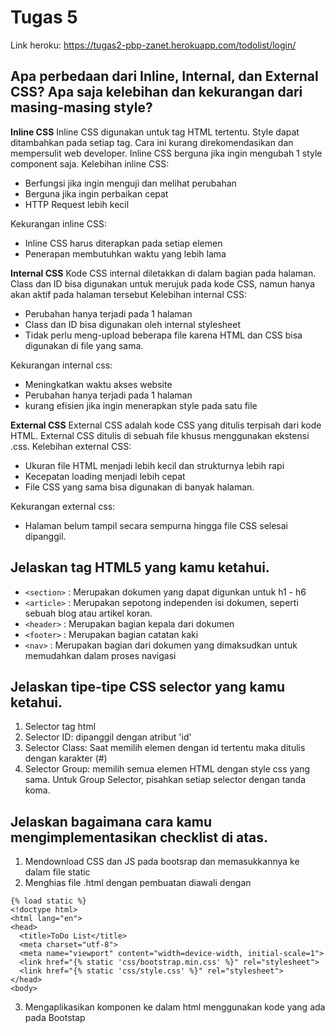 # Tugas 5
Link heroku: https://tugas2-pbp-zanet.herokuapp.com/todolist/login/
## Apa perbedaan dari Inline, Internal, dan External CSS? Apa saja kelebihan dan kekurangan dari masing-masing style?
**Inline CSS**
Inline CSS digunakan untuk tag HTML tertentu. Style dapat ditambahkan pada setiap tag. Cara ini kurang direkomendasikan dan mempersulit web developer. Inline CSS berguna jika ingin mengubah 1 style component saja. 
Kelebihan inline CSS:
- Berfungsi jika ingin menguji dan melihat perubahan
- Berguna jika ingin perbaikan cepat
- HTTP Request lebih kecil

Kekurangan inline CSS:
- Inline CSS harus diterapkan pada setiap elemen
- Penerapan membutuhkan waktu yang lebih lama 

**Internal CSS**
Kode CSS internal diletakkan di dalam bagian <head> pada halaman. Class dan ID bisa digunakan untuk merujuk pada kode CSS, namun hanya akan aktif pada halaman tersebut
Kelebihan internal CSS:
- Perubahan hanya terjadi pada 1 halaman
- Class dan ID bisa digunakan oleh internal stylesheet
- Tidak perlu meng-upload beberapa file karena HTML dan CSS bisa digunakan di file yang sama.

Kekurangan internal css:
- Meningkatkan waktu akses website
- Perubahan hanya terjadi pada 1 halaman
- kurang efisien jika ingin menerapkan style pada satu file
  
**External CSS**
External CSS adalah kode CSS yang ditulis terpisah dari kode HTML. External CSS ditulis di sebuah file khusus menggunakan ekstensi .css.
Kelebihan external CSS:
- Ukuran file HTML menjadi lebih kecil dan strukturnya lebih rapi
- Kecepatan loading menjadi lebih cepat
- File CSS yang sama bisa digunakan di banyak halaman.

Kekurangan external css:
- Halaman belum tampil secara sempurna hingga file CSS selesai dipanggil.

## Jelaskan tag HTML5 yang kamu ketahui.
- ``` <section> ``` : Merupakan dokumen yang dapat digunkan untuk h1 - h6
- ``` <article> ``` : Merupakan sepotong independen isi dokumen, seperti sebuah blog atau artikel koran.
- ``` <header> ```  : Merupakan bagian kepala dari dokumen
- ``` <footer> ```  : Merupakan bagian catatan kaki
- ``` <nav> ```     : Merupakan bagian dari dokumen yang dimaksudkan untuk memudahkan dalam proses navigasi

## Jelaskan tipe-tipe CSS selector yang kamu ketahui.
1. Selector tag html
2. Selector ID: dipanggil dengan atribut 'id'
3. Selector Class: Saat memilih elemen dengan id tertentu maka ditulis dengan karakter (#)
4. Selector Group: memilih semua elemen HTML dengan style css yang sama. Untuk Group Selector, pisahkan setiap selector dengan tanda koma.

## Jelaskan bagaimana cara kamu mengimplementasikan checklist di atas.
1. Mendownload CSS dan JS pada bootsrap dan memasukkannya ke dalam file static
2. Menghias file .html dengan pembuatan diawali dengan 
  ```
  {% load static %}
<!doctype html>
<html lang="en">
  <head>
    <title>ToDo List</title>
    <meta charset="utf-8">
    <meta name="viewport" content="width=device-width, initial-scale=1">
    <link href="{% static 'css/bootstrap.min.css' %}" rel="stylesheet">
    <link href="{% static 'css/style.css' %}" rel="stylesheet">
  </head>
  <body>
  ```
 3. Mengaplikasikan komponen ke dalam html menggunakan kode yang ada pada Bootstap
